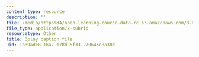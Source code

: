 ```yaml
---
content_type: resource
description: ''
file: /media/https%3A/open-learning-course-data-rc.s3.amazonaws.com/8-01sc-classical-mechanics-fall-2016/1b39ade816a7178d5f33270645e8a30d_mjrQHIJj1iI.srt
file_type: application/x-subrip
resourcetype: Other
title: 3play caption file
uid: 1b39ade8-16a7-178d-5f33-270645e8a30d
---
```

